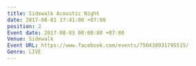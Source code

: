 ```yaml
---
title: Sidewalk Acoustic Night
date: 2017-08-01 17:41:00 +07:00
position: 2
Event date: 2017-08-03 00:00:00 +07:00
Venue: Sidewalk
Event URL: https://www.facebook.com/events/750438931795515/
Genre: LIVE
---
```


